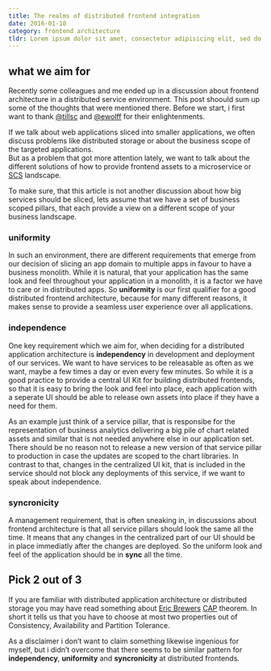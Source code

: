 ```yaml
---
title: The realms of distributed frontend integration
date: 2016-01-10
category: frontend architecture
tldr: Lorem ipsum dolor sit amet, consectetur adipisicing elit, sed do eiusmod tempor incididunt ut labore et dolore magna aliqua. Ut enim ad minim veniam, quis nostrud exercitation ullamco laboris nisi ut aliquip ex ea commodo consequat. Duis aute irure dolor in reprehenderit in voluptate velit esse cillum dolore eu fugiat nulla pariatur. Excepteur sint occaecat cupidatat non proident, sunt in culpa qui officia deserunt mollit anim id est laborum.
---
```


## what we aim for

Recently some colleagues and me ended up in a discussion about frontend architecture in a distributed service environment. This post shoould sum up some of the thoughts that were mentioned there. Before we start, i first want to thank [@tillsc](https://twitter.com/tillsc) and [@ewolff](https://twitter.com/ewolff) for their enlightenments.

If we talk about web applications sliced into smaller applications, we often discuss problems like distributed storage or about the business scope of the targeted applications.   
But as a problem that got more attention lately, we want to talk about the different solutions of how to provide frontend assets to a microservice or [SCS](http://scs-architecture.org/) landscape.

To make sure, that this article is not another discussion about how big services should be sliced, lets assume that we have a set of business scoped pillars, that each provide a view on a different scope of your business landscape.

### uniformity
In such an environment, there are different requirements that emerge from our decision of slicing an app domain to multiple apps in favour to have a business monolith. While it is natural,  that your application has the same look and feel throughout your application in a monolith, it is a factor we have to care or in distributed apps. So **uniformity** is our first qualifier for a good distributed frontend architecture, because for many different reasons, it makes sense to provide a seamless user experience over all applications.

### independence
One key requirement which we aim for, when deciding for a distributed application architecture is **independency** in development and deployment of our services. We want to have services to be releasable as often as we want, maybe a few times a day or even every few minutes. So while it is a good practice to provide a central UI Kit for building distributed frontends, so that it is easy to bring the look and feel into place, each application with a seperate UI should be able to release own assets into place if they have a need for them.   

As an example just think of a service pillar, that is responsibe for the representation of business analytics delivering a big pile of chart related assets and similar that is not needed anywhere else in our application set. There should be no reason not to release a  new version of that service pillar to production in case the updates are scoped to the chart libraries. In contrast to that, changes in the centralized UI kit, that is included in the service should not block any deployments of this service, if we want to speak about independence.

### syncronicity
A management requirement, that is often sneaking in, in discussions about frontend architecture is that all service pillars should look the same all the time. It means that any changes in the centralized part of our UI should be in place immediatly after the changes are deployed. So the uniform look and feel of the application should be in **sync** all the time.


## Pick 2 out of 3

If you are familiar with distributed application architecture or distributed storage you may have read something about [Eric Brewers](http://www.cs.berkeley.edu/~brewer/) [CAP](http://www.cs.berkeley.edu/~brewer/cs262b-2004/PODC-keynote.pdf) theorem. In short it tells us that you have to choose at most two properties out of Consistency, Availability and Partition Tolerance.

As a disclaimer i don’t want to claim something likewise ingenious for myself, but i didn’t overcome that there seems to be similar pattern for **independency**, **uniformity** and **syncronicity** at distributed frontends.
